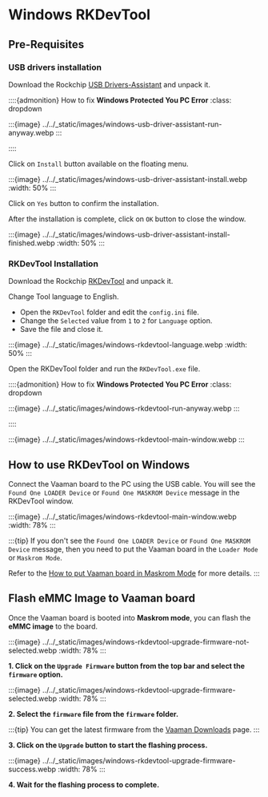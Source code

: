 # Windows RKDevTool

## Pre-Requisites

### USB drivers installation

Download the Rockchip [USB Drivers-Assistant](https://github.com/vicharak-in/rockchip-tools/raw/master/windows/DriverAssitant_v5.12.zip)
and unpack it.

::::{admonition} How to fix **Windows Protected You PC Error**
:class: dropdown

:::{image} ../../\_static/images/windows-usb-driver-assistant-run-anyway.webp
:::

::::

Click on `Install` button available on the floating menu.

:::{image} ../../\_static/images/windows-usb-driver-assistant-install.webp
:width: 50%
:::

Click on `Yes` button to confirm the installation.

After the installation is complete, click on `OK` button to close the window.

:::{image} ../../\_static/images/windows-usb-driver-assistant-install-finished.webp
:width: 50%
:::

### RKDevTool Installation

Download the Rockchip [RKDevTool](https://github.com/vicharak-in/rockchip-tools/raw/master/windows/RKDevTool_Release_v2.96.zip) and unpack it.

Change Tool language to English.

- Open the `RKDevTool` folder and edit the `config.ini` file.
- Change the `Selected` value from `1` to `2` for `Language` option.
- Save the file and close it.

:::{image} ../../\_static/images/windows-rkdevtool-language.webp
:width: 50%
:::

Open the RKDevTool folder and run the `RKDevTool.exe` file.

::::{admonition} How to fix **Windows Protected You PC Error**
:class: dropdown

:::{image} ../../\_static/images/windows-rkdevtool-run-anyway.webp
:::

::::

:::{image} ../../\_static/images/windows-rkdevtool-main-window.webp
:::

## How to use RKDevTool on Windows

Connect the Vaaman board to the PC using the USB cable. You will see the
`Found One LOADER Device` or `Found One MASKROM Device` message in the RKDevTool window.

:::{image} ../../\_static/images/windows-rkdevtool-main-window.webp
:width: 78%
:::

:::{tip}
If you don't see the `Found One LOADER Device` or `Found One MASKROM Device`
message, then you need to put the Vaaman board in the `Loader Mode` or `Maskrom Mode`.

Refer to the [How to put Vaaman board in Maskrom Mode](#boot-into-maskrom-mode) for more details.
:::

## Flash eMMC Image to Vaaman board

Once the Vaaman board is booted into **Maskrom mode**, you can flash the **eMMC image** to the board.

:::{image} ../../\_static/images/windows-rkdevtool-upgrade-firmware-not-selected.webp
:width: 78%
:::

**1. Click on the `Upgrade Firmware` button from the top bar and select the `firmware` option.**

:::{image} ../../\_static/images/windows-rkdevtool-upgrade-firmware-selected.webp
:width: 78%
:::

**2. Select the `firmware` file from the `firmware` folder.**

:::{tip}
You can get the latest firmware from the [Vaaman Downloads](#downloads) page.
:::

**3. Click on the `Upgrade` button to start the flashing process.**

:::{image} ../../\_static/images/windows-rkdevtool-upgrade-firmware-success.webp
:width: 78%
:::

**4. Wait for the flashing process to complete.**
